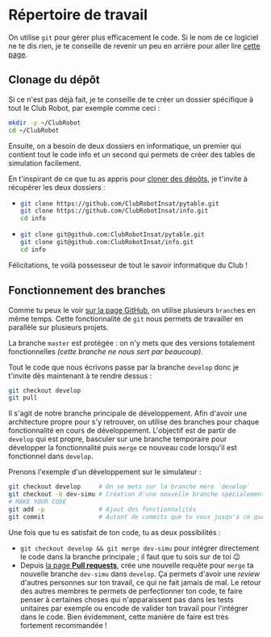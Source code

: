 # Répertoire de travail

On utilise `git` pour gérer plus efficacement le code. Si le nom de ce logiciel ne te dis rien, je te conseille de revenir un peu en arrière pour aller lire [cette page](/outils_communs/git.html).

## Clonage du dépôt

Si ce n'est pas déjà fait, je te conseille de te créer un dossier spécifique à tout le Club Robot, par exemple comme ceci :

```bash
mkdir -p ~/ClubRobot
cd ~/ClubRobot
```

Ensuite, on a besoin de deux dossiers en informatique, un premier qui contient tout le code info et un second qui permets de créer des tables de simulation facilement.

En t'inspirant de ce que tu as appris pour [cloner des dépôts](/outils_communs/git.html#a2-méthodes-pour-cloner-les-dépôts), je t'invite à récupérer les deux dossiers :

* ```bash
  git clone https://github.com/ClubRobotInsat/pytable.git
  git clone https://github.com/ClubRobotInsat/info.git
  cd info
  ```
* ```bash
  git clone git@github.com:ClubRobotInsat/pytable.git
  git clone git@github.com:ClubRobotInsat/info.git
  cd info
  ```

Félicitations, te voilà possesseur de tout le savoir informatique du Club !

## Fonctionnement des branches

Comme tu peux le voir [sur la page GitHub](https://github.com/ClubRobotInsat/info/branches), on utilise plusieurs `branch`es en même temps. Cette fonctionnalité de `git` nous permets de travailler en parallèle sur plusieurs projets.

La branche `master` est protégée : on n'y mets que des versions totalement fonctionnelles *(cette branche ne nous sert par beaucoup)*.

Tout le code que nous écrivons passe par la branche `develop` donc je t'invite dès maintenant à te rendre dessus :
```bash
git checkout develop
git pull
```

Il s'agit de notre branche principale de développement. Afin d'avoir une architecture propre pour s'y retrouver, on utilise des branches pour chaque fonctionnalité en cours de développement. L'objectif est de partir de `develop` qui est propre, basculer sur une branche temporaire pour développer la fonctionnalité puis `merge` ce nouveau code lorsqu'il est fonctionnel dans `develop`.

Prenons l'exemple d'un développement sur le simulateur :
```bash
git checkout develop     # On se mets sur la branche mère `develop`
git checkout -b dev-simu # Création d'une nouvelle branche spécialement pour le simulateur à partir de `develop`
# MAKE YOUR CODE
git add -p               # Ajout des fonctionnalités
git commit               # Autant de commits que tu veux jusqu'à ce que ça marche
```

Une fois que tu es satisfait de ton code, tu as deux possibilités :
* `git checkout develop && git merge dev-simu` pour intégrer directement le code dans la branche principale ; il faut que tu sois sur de toi :wink:
* Depuis [la page **Pull requests**](https://github.com/clubrobotinsat/info/pulls), crée une nouvelle requête pour `merge` ta nouvelle branche `dev-simu` dans `develop`. Ça permets d'avoir une *review* d'autres personnes sur ton travail, ce qui ne fait jamais de mal. Le retour des autres membres te permets de perfectionner ton code, te faire penser à certaines choses qui n'apparaissent pas dans les tests unitaires par exemple ou encode de valider ton travail pour l'intégrer dans le code. Bien évidemment, cette manière de faire est très fortement recommandée !
